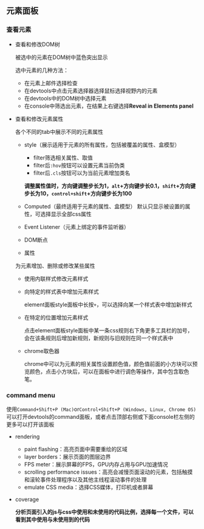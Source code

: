 ## 元素面板

### 查看元素

* 查看和修改DOM树

	被选中的元素在DOM树中蓝色突出显示

	选中元素的几种方法：

	* 在元素上邮件选择检查
	* 在devtools中点击元素选择器选择鼠标选择视野内的元素
	* 在devtools中的DOM树中选择元素
	* 在console中筛选出元素，在结果上右键选择**Reveal in Elements panel**

* 查看和修改元素属性

	各个不同的tab中展示不同的元素属性
	* style（展示适用于元素的所有属性，包括被覆盖的属性、盒模型）
		- filter筛选相关属性、取值
		- filter后`:hov`按钮可以设置元素当前伪类
		- filter后`.cls`按钮可以为当前元素增加类名

		**调整属性值时，方向键调整步长为1，`alt`+方向键步长0.1，`shift`+方向键步长为10，`control+shift`+方向键步长为100**

	* Computed（最终适用于元素的属性、盒模型）
		默认只显示被设置的属性，可选择显示全部css属性
	* Event Listener（元素上绑定的事件监听器）
	* DOM断点
	* 属性

	为元素增加、删除或修改某些属性
	* 使用内联样式修改元素样式
	* 向特定的样式表中增加元素样式

		element面板style面板中长按`+`，可以选择向某一个样式表中增加新样式

	* 在特定的位置增加元素样式

		点击element面板style面板中某一条css规则右下角更多工具栏的加号，会在该条规则后增加新规则，新规则与旧规则在同一个样式表中

	* chrome取色器

		chrome中可以为元素的相关属性设置颜色值，颜色值前面的小方块可以预览颜色，点击小方块后，可以在面板中进行调色等操作，其中包含取色笔。

### command menu

使用`Command+Shift+P (Mac)`or`Control+Shift+P (Windows, Linux, Chrome OS)`可以打开devtools的command面板，或者点击顶部右侧或下面console栏左侧的更多可以打开该面板

* rendering
	- paint flashing：高亮页面中需要重绘的区域
	- layer borders：展示页面的图层边界
	- FPS meter：展示屏幕的FPS，GPU内存占用与GPU加速情况
	- scrolling performance issues：高亮会减慢页面滚动的元素，包括触摸和滚轮事件处理程序以及其他主线程滚动事件的处理
	- emulate CSS media：选择CSS媒体，打印机或者屏幕
* coverage
	
	**分析页面引入的js与css中使用和未使用的代码比例，选择每一个文件，可以看到其中使用与未使用到的代码**


